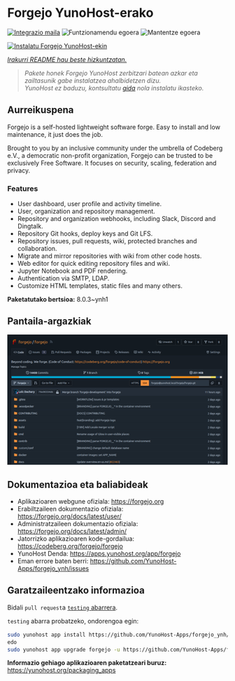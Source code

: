 <!--
Ohart ongi: README hau automatikoki sortu da <https://github.com/YunoHost/apps/tree/master/tools/readme_generator>ri esker
EZ editatu eskuz.
-->

# Forgejo YunoHost-erako

[![Integrazio maila](https://dash.yunohost.org/integration/forgejo.svg)](https://ci-apps.yunohost.org/ci/apps/forgejo/) ![Funtzionamendu egoera](https://ci-apps.yunohost.org/ci/badges/forgejo.status.svg) ![Mantentze egoera](https://ci-apps.yunohost.org/ci/badges/forgejo.maintain.svg)

[![Instalatu Forgejo YunoHost-ekin](https://install-app.yunohost.org/install-with-yunohost.svg)](https://install-app.yunohost.org/?app=forgejo)

*[Irakurri README hau beste hizkuntzatan.](./ALL_README.md)*

> *Pakete honek Forgejo YunoHost zerbitzari batean azkar eta zailtasunik gabe instalatzea ahalbidetzen dizu.*  
> *YunoHost ez baduzu, kontsultatu [gida](https://yunohost.org/install) nola instalatu ikasteko.*

## Aurreikuspena

Forgejo is a self-hosted lightweight software forge. Easy to install and low maintenance, it just does the job.

Brought to you by an inclusive community under the umbrella of Codeberg e.V., a democratic non-profit organization, Forgejo can be trusted to be exclusively Free Software. It focuses on security, scaling, federation and privacy. 

### Features

- User dashboard, user profile and activity timeline.
- User, organization and repository management.
- Repository and organization webhooks, including Slack, Discord and Dingtalk.
- Repository Git hooks, deploy keys and Git LFS.
- Repository issues, pull requests, wiki, protected branches and collaboration.
- Migrate and mirror repositories with wiki from other code hosts.
- Web editor for quick editing repository files and wiki.
- Jupyter Notebook and PDF rendering.
- Authentication via SMTP, LDAP.
- Customize HTML templates, static files and many others.


**Paketatutako bertsioa:** 8.0.3~ynh1

## Pantaila-argazkiak

![Forgejo(r)en pantaila-argazkia](./doc/screenshots/screenshot.png)

## Dokumentazioa eta baliabideak

- Aplikazioaren webgune ofiziala: <https://forgejo.org>
- Erabiltzaileen dokumentazio ofiziala: <https://forgejo.org/docs/latest/user/>
- Administratzaileen dokumentazio ofiziala: <https://forgejo.org/docs/latest/admin/>
- Jatorrizko aplikazioaren kode-gordailua: <https://codeberg.org/forgejo/forgejo>
- YunoHost Denda: <https://apps.yunohost.org/app/forgejo>
- Eman errore baten berri: <https://github.com/YunoHost-Apps/forgejo_ynh/issues>

## Garatzaileentzako informazioa

Bidali `pull request`a [`testing` abarrera](https://github.com/YunoHost-Apps/forgejo_ynh/tree/testing).

`testing` abarra probatzeko, ondorengoa egin:

```bash
sudo yunohost app install https://github.com/YunoHost-Apps/forgejo_ynh/tree/testing --debug
edo
sudo yunohost app upgrade forgejo -u https://github.com/YunoHost-Apps/forgejo_ynh/tree/testing --debug
```

**Informazio gehiago aplikazioaren paketatzeari buruz:** <https://yunohost.org/packaging_apps>
